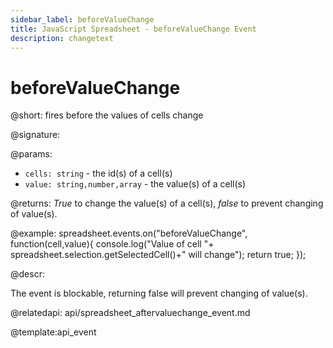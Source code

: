 ```yaml
---
sidebar_label: beforeValueChange
title: JavaScript Spreadsheet - beforeValueChange Event
description: changetext
---
```


# beforeValueChange

@short: fires before the values of cells change

@signature:

@params:
- `cells: string` - the id(s) of a cell(s)
- `value: string,number,array` - the value(s) of a cell(s)

@returns:
*True* to change the value(s) of a cell(s), *false* to prevent changing of value(s).

@example:
spreadsheet.events.on("beforeValueChange", function(cell,value){
 console.log("Value of cell "+ spreadsheet.selection.getSelectedCell()+" will change");
 return true;
});

@descr:

The event is blockable, returning false will prevent changing of value(s).

@relatedapi: api/spreadsheet_aftervaluechange_event.md

@template:api_event
